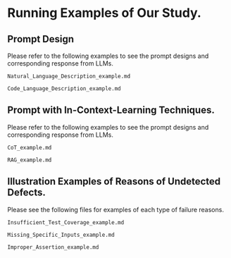 # Running Examples of Our Study.

## Prompt Design

Please refer to the following examples to see the prompt designs and corresponding response from LLMs.
```
Natural_Language_Description_example.md

Code_Language_Description_example.md
```


## Prompt with In-Context-Learning Techniques.
Please refer to the following examples to see the prompt designs and corresponding response from LLMs.
```
CoT_example.md

RAG_example.md
```

## Illustration Examples of Reasons of Undetected Defects.

Please see the following files for examples of each type of failure reasons.
```
Insufficient_Test_Coverage_example.md

Missing_Specific_Inputs_example.md

Improper_Assertion_example.md
```
